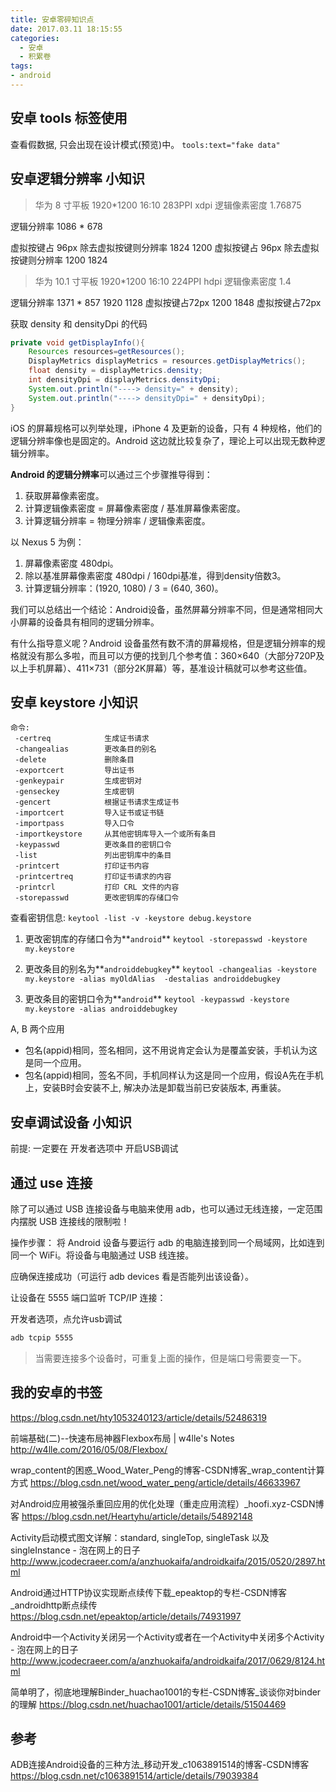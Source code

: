 ```yaml
---
title: 安卓零碎知识点
date: 2017.03.11 18:15:55
categories:
  - 安卓
  - 积累卷
tags:
- android
---
```


## 安卓 tools 标签使用

查看假数据, 只会出现在设计模式(预览)中。 `tools:text="fake data"`

## 安卓逻辑分辨率 小知识

> 华为 8 寸平板 1920*1200  16:10   283PPI xdpi 逻辑像素密度 1.76875

逻辑分辨率 1086 * 678

虚拟按键占 96px 除去虚拟按键则分辨率 1824 1200
虚拟按键占 96px 除去虚拟按键则分辨率 1200 1824

> 华为 10.1 寸平板 1920*1200  16:10  224PPI hdpi  逻辑像素密度 1.4

逻辑分辨率 1371 * 857
1920 1128    虚拟按键占72px
1200 1848    虚拟按键占72px

获取 density 和 densityDpi 的代码

```java
private void getDisplayInfo(){
    Resources resources=getResources();
    DisplayMetrics displayMetrics = resources.getDisplayMetrics();
    float density = displayMetrics.density;
    int densityDpi = displayMetrics.densityDpi;
    System.out.println("----> density=" + density);
    System.out.println("----> densityDpi=" + densityDpi);
}
```

iOS 的屏幕规格可以列举处理，iPhone 4 及更新的设备，只有 4 种规格，他们的逻辑分辨率像也是固定的。Android 这边就比较复杂了，理论上可以出现无数种逻辑分辨率。

**Android 的逻辑分辨率**可以通过三个步骤推导得到：

1. 获取屏幕像素密度。
2. 计算逻辑像素密度 = 屏幕像素密度 / 基准屏幕像素密度。
3. 计算逻辑分辨率 = 物理分辨率 / 逻辑像素密度。

以 Nexus 5 为例：

1. 屏幕像素密度 480dpi。
2. 除以基准屏幕像素密度 480dpi / 160dpi基准，得到density倍数3。
3. 计算逻辑分辨率：(1920, 1080) / 3 = (640, 360)。

我们可以总结出一个结论：Android设备，虽然屏幕分辨率不同，但是通常相同大小屏幕的设备具有相同的逻辑分辨率。

有什么指导意义呢？Android 设备虽然有数不清的屏幕规格，但是逻辑分辨率的规格就没有那么多啦，而且可以方便的找到几个参考值：360×640（大部分720P及以上手机屏幕）、411×731（部分2K屏幕）等，基准设计稿就可以参考这些值。

## 安卓 keystore 小知识

```text
命令:
 -certreq            生成证书请求
 -changealias        更改条目的别名
 -delete             删除条目
 -exportcert         导出证书
 -genkeypair         生成密钥对
 -genseckey          生成密钥
 -gencert            根据证书请求生成证书
 -importcert         导入证书或证书链
 -importpass         导入口令
 -importkeystore     从其他密钥库导入一个或所有条目
 -keypasswd          更改条目的密钥口令
 -list               列出密钥库中的条目
 -printcert          打印证书内容
 -printcertreq       打印证书请求的内容
 -printcrl           打印 CRL 文件的内容
 -storepasswd        更改密钥库的存储口令
```

查看密钥信息:
`keytool -list -v -keystore debug.keystore`

1. 更改密钥库的存储口令为**`android`**
`keytool -storepasswd -keystore my.keystore`

2. 更改条目的别名为**`androiddebugkey`**
`keytool -changealias -keystore my.keystore -alias myOldAlias  -destalias androiddebugkey`

3. 更改条目的密钥口令为**`android`**
`keytool -keypasswd -keystore my.keystore -alias androiddebugkey`

A, B 两个应用

* 包名(appid)相同，签名相同，这不用说肯定会认为是覆盖安装，手机认为这是同一个应用。
* 包名(appid)相同，签名不同，手机同样认为这是同一个应用，假设A先在手机上，安装B时会安装不上, 解决办法是卸载当前已安装版本, 再重装。

## 安卓调试设备 小知识

前提: 一定要在 开发者选项中 开启USB调试

## 通过 use 连接

除了可以通过 USB 连接设备与电脑来使用 adb，也可以通过无线连接，一定范围内摆脱 USB 连接线的限制啦！

操作步骤：
将 Android 设备与要运行 adb 的电脑连接到同一个局域网，比如连到同一个 WiFi。将设备与电脑通过 USB 线连接。

应确保连接成功（可运行 adb devices 看是否能列出该设备）。

让设备在 5555 端口监听 TCP/IP 连接：

开发者选项，点允许usb调试

```sh
adb tcpip 5555
```

> 当需要连接多个设备时，可重复上面的操作，但是端口号需要变一下。

## 我的安卓的书签

<https://blog.csdn.net/hty1053240123/article/details/52486319>

前端基础(二)--快速布局神器Flexbox布局 | w4lle's Notes
<http://w4lle.com/2016/05/08/Flexbox/>

wrap_content的困惑_Wood_Water_Peng的博客-CSDN博客_wrap_content计算方式
<https://blog.csdn.net/wood_water_peng/article/details/46633967>

对Android应用被强杀重回应用的优化处理（重走应用流程）_hoofi.xyz-CSDN博客
<https://blog.csdn.net/Heartyhu/article/details/54892148>

Activity启动模式图文详解：standard, singleTop, singleTask 以及 singleInstance - 泡在网上的日子
<http://www.jcodecraeer.com/a/anzhuokaifa/androidkaifa/2015/0520/2897.html>

Android通过HTTP协议实现断点续传下载_epeaktop的专栏-CSDN博客_androidhttp断点续传
<https://blog.csdn.net/epeaktop/article/details/74931997>

Android中一个Activity关闭另一个Activity或者在一个Activity中关闭多个Activity - 泡在网上的日子
<http://www.jcodecraeer.com/a/anzhuokaifa/androidkaifa/2017/0629/8124.html>

简单明了，彻底地理解Binder_huachao1001的专栏-CSDN博客_谈谈你对binder的理解
<https://blog.csdn.net/huachao1001/article/details/51504469>

## 参考

ADB连接Android设备的三种方法_移动开发_c1063891514的博客-CSDN博客
<https://blog.csdn.net/c1063891514/article/details/79039384>
